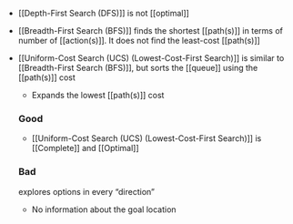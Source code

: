 - [[Depth-First Search (DFS)]] is not [[optimal]]
- [[Breadth-First Search (BFS)]] finds the shortest [[path(s)]] in terms of number of [[action(s)]]. It does not find the least-cost [[path(s)]]

- [[Uniform-Cost Search (UCS) (Lowest-Cost-First Search)]] is similar to [[Breadth-First Search (BFS)]], but sorts the [[queue]] using the [[path(s)]] cost
    - Expands the lowest [[path(s)]] cost
    ### Good
	-  [[Uniform-Cost Search (UCS) (Lowest-Cost-First Search)]] is [[Complete]] and [[Optimal]]
    ### Bad
    explores options in every “direction”
    - No information about the goal location